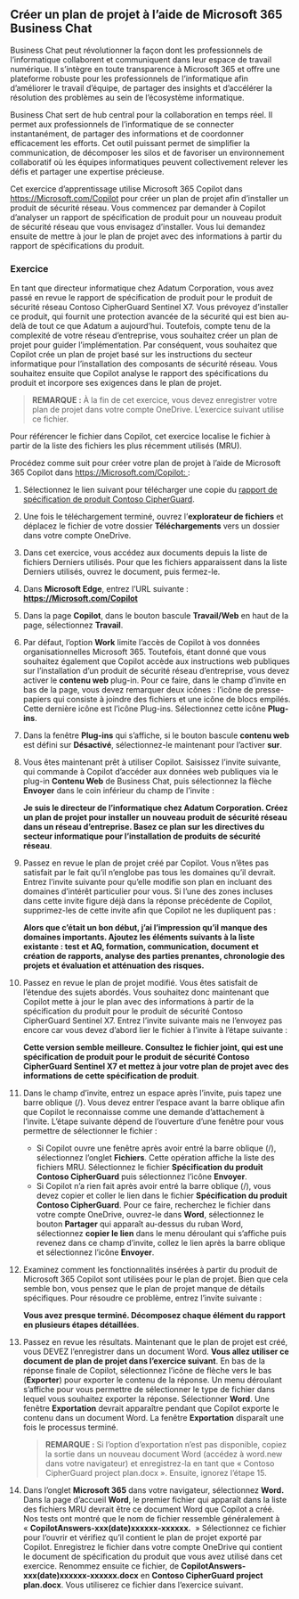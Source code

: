 
Créer un plan de projet à l’aide de Microsoft 365 Business Chat
---
Business Chat peut révolutionner la façon dont les professionnels de l’informatique collaborent et communiquent dans leur espace de travail numérique. Il s’intègre en toute transparence à Microsoft 365 et offre une plateforme robuste pour les professionnels de l’informatique afin d’améliorer le travail d’équipe, de partager des insights et d’accélérer la résolution des problèmes au sein de l’écosystème informatique.

Business Chat sert de hub central pour la collaboration en temps réel. Il permet aux professionnels de l’informatique de se connecter instantanément, de partager des informations et de coordonner efficacement les efforts. Cet outil puissant permet de simplifier la communication, de décomposer les silos et de favoriser un environnement collaboratif où les équipes informatiques peuvent collectivement relever les défis et partager une expertise précieuse.

Cet exercice d’apprentissage utilise Microsoft 365 Copilot dans https://Microsoft.com/Copilot pour créer un plan de projet afin d’installer un produit de sécurité réseau. Vous commencez par demander à Copilot d’analyser un rapport de spécification de produit pour un nouveau produit de sécurité réseau que vous envisagez d’installer. Vous lui demandez ensuite de mettre à jour le plan de projet avec des informations à partir du rapport de spécifications du produit.

### Exercice

En tant que directeur informatique chez Adatum Corporation, vous avez passé en revue le rapport de spécification de produit pour le produit de sécurité réseau Contoso CipherGuard Sentinel X7. Vous prévoyez d’installer ce produit, qui fournit une protection avancée de la sécurité qui est bien au-delà de tout ce que Adatum a aujourd’hui. Toutefois, compte tenu de la complexité de votre réseau d’entreprise, vous souhaitez créer un plan de projet pour guider l’implémentation. Par conséquent, vous souhaitez que Copilot crée un plan de projet basé sur les instructions du secteur informatique pour l’installation des composants de sécurité réseau. Vous souhaitez ensuite que Copilot analyse le rapport des spécifications du produit et incorpore ses exigences dans le plan de projet.

> **REMARQUE :** À la fin de cet exercice, vous devez enregistrer votre plan de projet dans votre compte OneDrive. L’exercice suivant utilise ce fichier.

Pour référencer le fichier dans Copilot, cet exercice localise le fichier à partir de la liste des fichiers les plus récemment utilisés (MRU).

Procédez comme suit pour créer votre plan de projet à l’aide de Microsoft 365 Copilot dans https://Microsoft.com/Copilot: :

1.  Sélectionnez le lien suivant pour télécharger une copie du [rapport de spécification de produit Contoso CipherGuard](https://go.microsoft.com/fwlink/?linkid=2269123).
2.  Une fois le téléchargement terminé, ouvrez l’**explorateur de fichiers** et déplacez le fichier de votre dossier **Téléchargements** vers un dossier dans votre compte OneDrive.
3.  Dans cet exercice, vous accédez aux documents depuis la liste de fichiers Derniers utilisés. Pour que les fichiers apparaissent dans la liste Derniers utilisés, ouvrez le document, puis fermez-le.
4.  Dans **Microsoft Edge**, entrez l’URL suivante : **https://Microsoft.com/Copilot**
6.  Dans la page **Copilot**, dans le bouton bascule **Travail/Web** en haut de la page, sélectionnez **Travail**.
7.  Par défaut, l’option **Work** limite l’accès de Copilot à vos données organisationnelles Microsoft 365. Toutefois, étant donné que vous souhaitez également que Copilot accède aux instructions web publiques sur l’installation d’un produit de sécurité réseau d’entreprise, vous devez activer le **contenu web** plug-in. Pour ce faire, dans le champ d’invite en bas de la page, vous devez remarquer deux icônes : l’icône de presse-papiers qui consiste à joindre des fichiers et une icône de blocs empilés. Cette dernière icône est l’icône Plug-ins. Sélectionnez cette icône **Plug-ins**.
8.  Dans la fenêtre **Plug-ins** qui s’affiche, si le bouton bascule **contenu web** est défini sur **Désactivé**, sélectionnez-le maintenant pour l’activer **sur**.
9.  Vous êtes maintenant prêt à utiliser Copilot. Saisissez l’invite suivante, qui commande à Copilot d’accéder aux données web publiques via le plug-in **Contenu Web** de Business Chat, puis sélectionnez la flèche **Envoyer** dans le coin inférieur du champ de l’invite :
    
    **Je suis le directeur de l’informatique chez Adatum Corporation. Créez un plan de projet pour installer un nouveau produit de sécurité réseau dans un réseau d’entreprise. Basez ce plan sur les directives du secteur informatique pour l’installation de produits de sécurité réseau**.
10. Passez en revue le plan de projet créé par Copilot. Vous n’êtes pas satisfait par le fait qu’il n’englobe pas tous les domaines qu’il devrait. Entrez l’invite suivante pour qu’elle modifie son plan en incluant des domaines d’intérêt particulier pour vous. Si l’une des zones incluses dans cette invite figure déjà dans la réponse précédente de Copilot, supprimez-les de cette invite afin que Copilot ne les dupliquent pas :
    
    **Alors que c’était un bon début, j’ai l’impression qu’il manque des domaines importants. Ajoutez les éléments suivants à la liste existante : test et AQ, formation, communication, document et création de rapports, analyse des parties prenantes, chronologie des projets et évaluation et atténuation des risques.**
11. Passez en revue le plan de projet modifié. Vous êtes satisfait de l’étendue des sujets abordés. Vous souhaitez donc maintenant que Copilot mette à jour le plan avec des informations à partir de la spécification du produit pour le produit de sécurité Contoso CipherGuard Sentinel X7. Entrez l’invite suivante mais ne l’envoyez pas encore car vous devez d’abord lier le fichier à l’invite à l’étape suivante :
    
    **Cette version semble meilleure. Consultez le fichier joint, qui est une spécification de produit pour le produit de sécurité Contoso CipherGuard Sentinel X7 et mettez à jour votre plan de projet avec des informations de cette spécification de produit**.
12. Dans le champ d’invite, entrez un espace après l’invite, puis tapez une barre oblique (/). Vous devez entrer l’espace avant la barre oblique afin que Copilot le reconnaisse comme une demande d’attachement à l’invite. L’étape suivante dépend de l’ouverture d’une fenêtre pour vous permettre de sélectionner le fichier :
     -  Si Copilot ouvre une fenêtre après avoir entré la barre oblique (/), sélectionnez l’onglet **Fichiers**. Cette opération affiche la liste des fichiers MRU. Sélectionnez le fichier **Spécification du produit Contoso CipherGuard** puis sélectionnez l’icône **Envoyer**.
     -  Si Copilot n’a rien fait après avoir entré la barre oblique (/), vous devez copier et coller le lien dans le fichier **Spécification du produit Contoso CipherGuard**. Pour ce faire, recherchez le fichier dans votre compte OneDrive, ouvrez-le dans **Word**, sélectionnez le bouton **Partager** qui apparaît au-dessus du ruban Word, sélectionnez **copier le lien** dans le menu déroulant qui s’affiche puis revenez dans ce champ d’invite, collez le lien après la barre oblique et sélectionnez l’icône **Envoyer**.
13. Examinez comment les fonctionnalités insérées à partir du produit de Microsoft 365 Copilot sont utilisées pour le plan de projet. Bien que cela semble bon, vous pensez que le plan de projet manque de détails spécifiques. Pour résoudre ce problème, entrez l’invite suivante :
    
    **Vous avez presque terminé. Décomposez chaque élément du rapport en plusieurs étapes détaillées**.
14. Passez en revue les résultats. Maintenant que le plan de projet est créé, vous DEVEZ l’enregistrer dans un document Word. **Vous allez utiliser ce document de plan de projet dans l’exercice suivant**. En bas de la réponse finale de Copilot, sélectionnez l’icône de flèche vers le bas (**Exporter**) pour exporter le contenu de la réponse. Un menu déroulant s’affiche pour vous permettre de sélectionner le type de fichier dans lequel vous souhaitez exporter la réponse. Sélectionner **Word**. Une fenêtre **Exportation** devrait apparaître pendant que Copilot exporte le contenu dans un document Word. La fenêtre **Exportation** disparaît une fois le processus terminé.
    > **REMARQUE :** Si l’option d’exportation n’est pas disponible, copiez la sortie dans un nouveau document Word (accédez à word.new dans votre navigateur) et enregistrez-la en tant que « Contoso CipherGuard project plan.docx ». Ensuite, ignorez l’étape 15.
15. Dans l’onglet **Microsoft 365** dans votre navigateur, sélectionnez **Word.** Dans la page d’accueil **Word**, le premier fichier qui apparaît dans la liste des fichiers MRU devrait être ce document Word que Copilot a créé. Nos tests ont montré que le nom de fichier ressemble généralement à « **CopilotAnswers-xxx(date)xxxxxx-xxxxxx.**  » Sélectionnez ce fichier pour l’ouvrir et vérifiez qu’il contient le plan de projet exporté par Copilot. Enregistrez le fichier dans votre compte OneDrive qui contient le document de spécification du produit que vous avez utilisé dans cet exercice. Renommez ensuite ce fichier, de **CopilotAnswers-xxx(date)xxxxxx-xxxxxx.docx** en **Contoso CipherGuard project plan.docx**. Vous utiliserez ce fichier dans l’exercice suivant.
